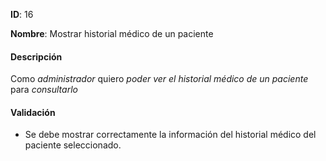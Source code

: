 **ID**: 16

**Nombre**: Mostrar historial médico de un paciente

#### Descripción

Como *administrador* quiero *poder ver el historial médico de un paciente* para *consultarlo*

#### Validación

* Se debe mostrar correctamente la información del historial médico del paciente seleccionado.

